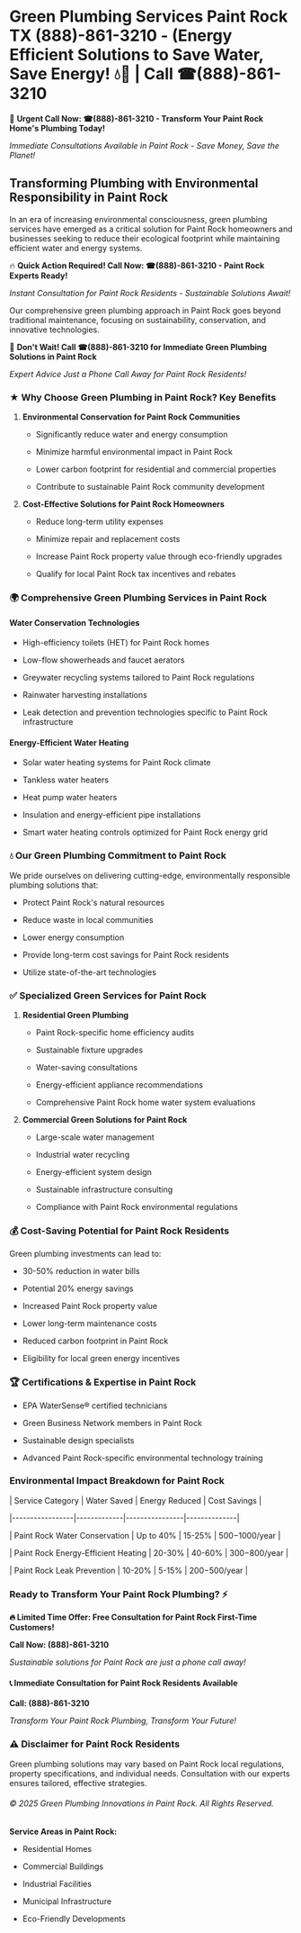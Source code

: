 # Green Plumbing Services Paint Rock TX (888)-861-3210 - (Energy Efficient Solutions to Save Water, Save Energy! 💧🌿 | Call ☎(888)-861-3210

🚨 **Urgent Call Now: ☎(888)-861-3210 - Transform Your Paint Rock Home's Plumbing Today!**
*Immediate Consultations Available in Paint Rock - Save Money, Save the Planet!*

## Transforming Plumbing with Environmental Responsibility in Paint Rock

In an era of increasing environmental consciousness, green plumbing services have emerged as a critical solution for Paint Rock homeowners and businesses seeking to reduce their ecological footprint while maintaining efficient water and energy systems. 

🔥 **Quick Action Required! Call Now: ☎(888)-861-3210 - Paint Rock Experts Ready!**
*Instant Consultation for Paint Rock Residents - Sustainable Solutions Await!*

Our comprehensive green plumbing approach in Paint Rock goes beyond traditional maintenance, focusing on sustainability, conservation, and innovative technologies.

🚨 **Don't Wait! Call ☎(888)-861-3210 for Immediate Green Plumbing Solutions in Paint Rock**
*Expert Advice Just a Phone Call Away for Paint Rock Residents!*

### ★ Why Choose Green Plumbing in Paint Rock? Key Benefits

1. **Environmental Conservation for Paint Rock Communities** 
   - Significantly reduce water and energy consumption
   - Minimize harmful environmental impact in Paint Rock
   - Lower carbon footprint for residential and commercial properties
   - Contribute to sustainable Paint Rock community development

2. **Cost-Effective Solutions for Paint Rock Homeowners** 
   - Reduce long-term utility expenses
   - Minimize repair and replacement costs
   - Increase Paint Rock property value through eco-friendly upgrades
   - Qualify for local Paint Rock tax incentives and rebates

### 🌍 Comprehensive Green Plumbing Services in Paint Rock

#### Water Conservation Technologies
- High-efficiency toilets (HET) for Paint Rock homes
- Low-flow showerheads and faucet aerators
- Greywater recycling systems tailored to Paint Rock regulations
- Rainwater harvesting installations
- Leak detection and prevention technologies specific to Paint Rock infrastructure

#### Energy-Efficient Water Heating
- Solar water heating systems for Paint Rock climate
- Tankless water heaters
- Heat pump water heaters
- Insulation and energy-efficient pipe installations
- Smart water heating controls optimized for Paint Rock energy grid

### 💧 Our Green Plumbing Commitment to Paint Rock

We pride ourselves on delivering cutting-edge, environmentally responsible plumbing solutions that:
- Protect Paint Rock's natural resources
- Reduce waste in local communities
- Lower energy consumption
- Provide long-term cost savings for Paint Rock residents
- Utilize state-of-the-art technologies

### ✅ Specialized Green Services for Paint Rock

1. **Residential Green Plumbing**
   - Paint Rock-specific home efficiency audits
   - Sustainable fixture upgrades
   - Water-saving consultations
   - Energy-efficient appliance recommendations
   - Comprehensive Paint Rock home water system evaluations

2. **Commercial Green Solutions for Paint Rock**
   - Large-scale water management
   - Industrial water recycling
   - Energy-efficient system design
   - Sustainable infrastructure consulting
   - Compliance with Paint Rock environmental regulations

### 💰 Cost-Saving Potential for Paint Rock Residents

Green plumbing investments can lead to:
- 30-50% reduction in water bills
- Potential 20% energy savings
- Increased Paint Rock property value
- Lower long-term maintenance costs
- Reduced carbon footprint in Paint Rock
- Eligibility for local green energy incentives

### 🏆 Certifications & Expertise in Paint Rock

- EPA WaterSense® certified technicians
- Green Business Network members in Paint Rock
- Sustainable design specialists
- Advanced Paint Rock-specific environmental technology training

### Environmental Impact Breakdown for Paint Rock

| Service Category | Water Saved | Energy Reduced | Cost Savings |
|-----------------|-------------|----------------|--------------|
| Paint Rock Water Conservation | Up to 40% | 15-25% | $500-$1000/year |
| Paint Rock Energy-Efficient Heating | 20-30% | 40-60% | $300-$800/year |
| Paint Rock Leak Prevention | 10-20% | 5-15% | $200-$500/year |

### Ready to Transform Your Paint Rock Plumbing? ⚡

**🔥 Limited Time Offer: Free Consultation for Paint Rock First-Time Customers!**

**Call Now: (888)-861-3210**
*Sustainable solutions for Paint Rock are just a phone call away!*

#### 📞 Immediate Consultation for Paint Rock Residents Available

**Call: (888)-861-3210**
*Transform Your Paint Rock Plumbing, Transform Your Future!*

### ⚠️ Disclaimer for Paint Rock Residents

Green plumbing solutions may vary based on Paint Rock local regulations, property specifications, and individual needs. Consultation with our experts ensures tailored, effective strategies.

###### © 2025 Green Plumbing Innovations in Paint Rock. All Rights Reserved.

**Service Areas in Paint Rock:** 
- Residential Homes
- Commercial Buildings
- Industrial Facilities
- Municipal Infrastructure
- Eco-Friendly Developments